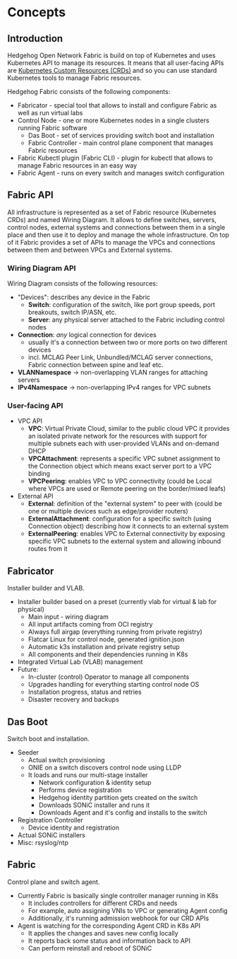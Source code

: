 # Concepts

## Introduction

Hedgehog Open Network Fabric is build on top of Kubernetes and uses Kubernetes API to manage its resources. It means
that all user-facing APIs are [Kubernetes Custom Resources (CRDs)](https://kubernetes.io/docs/concepts/extend-kubernetes/api-extension/custom-resources/)
and so you can use standard Kubernetes tools to manage Fabric resources.

Hedgehog Fabric consists of the following components:

* Fabricator - special tool that allows to install and configure Fabric as well as run virtual labs
* Control Node - one or more Kubernetes nodes in a single clusters running Fabric software
    * Das Boot - set of services providing switch boot and installation
    * Fabric Controller - main control plane component that manages Fabric resources
* Fabric Kubectl plugin (Fabric CLI) - plugin for kubectl that allows to manage Fabric resources in an easy way
* Fabric Agent - runs on every switch and manages switch configuration

## Fabric API

All infrastructure is represented as a set of Fabric resource (Kubernetes CRDs) and named Wiring Diagram. It allows to
define switches, servers, control nodes, external systems and connections between them in a single place and then use
it to deploy and manage the whole infrastructure. On top of it Fabric provides a set of APIs to manage the VPCs and
connections between them and between VPCs and External systems.

### Wiring Diagram API

Wiring Diagram consists of the following resources:

* "Devices": describes any device in the Fabric
    * __Switch__: configuration of the switch, like port group speeds, port breakouts, switch IP/ASN, etc.
    * __Server__: any physical server attached to the Fabric including control nodes
* __Connection__: *any* logical connection for devices
    * usually it's a connection between two or more ports on two different devices
    * incl. MCLAG Peer Link, Unbundled/MCLAG server connections, Fabric connection between spine and leaf etc.
* __VLANNamespace__ -> non-overlapping VLAN ranges for attaching servers
* __IPv4Namespace__ -> non-overlapping IPv4 ranges for VPC subnets

### User-facing API

* VPC API
    * __VPC__: Virtual Private Cloud, similar to the public cloud VPC it provides an isolated private network for the
      resources with support for multiple subnets each with user-provided VLANs and on-demand DHCP
    * __VPCAttachment__: represents a specific VPC subnet assignment to the Connection object which means exact server port to a VPC binding
    * __VPCPeering__: enables VPC to VPC connectivity (could be Local where VPCs are used or Remote peering on the border/mixed leafs)
* External API
    * __External__: definition of the "external system" to peer with (could be one or multiple devices such as edge/provider routers)
    * __ExternalAttachment__: configuration for a specific switch (using Connection object) describing how it connects to an external system
    * __ExternalPeering__: enables VPC to External connectivity by exposing specific VPC subnets to the external system and allowing inbound routes from it

## Fabricator

Installer builder and VLAB.

* Installer builder based on a preset (currently vlab for virtual & lab for physical)
    * Main input - wiring diagram
    * All input artifacts coming from OCI registry
    * Always full airgap (everything running from private registry)
    * Flatcar Linux for control node, generated ignition.json
    * Automatic k3s installation and private registry setup
    * All components and their dependencies running in K8s
* Integrated Virtual Lab (VLAB) management
* Future:
    * In-cluster (control) Operator to manage all components
    * Upgrades handling for everything starting control node OS
    * Installation progress, status and retries
    * Disaster recovery and backups

## Das Boot

Switch boot and installation.

* Seeder
    * Actual switch provisioning
    * ONIE on a switch discovers control node using LLDP
    * It loads and runs our multi-stage installer
        * Network configuration & identity setup
        * Performs device registration
        * Hedgehog identity partition gets created on the switch
        * Downloads SONiC installer and runs it
        * Downloads Agent and it's config and installs to the switch
* Registration Controller
    * Device identity and registration
* Actual SONiC installers
* Misc: rsyslog/ntp

## Fabric

Control plane and switch agent.

* Currently Fabric is basically single controller manager running in K8s
    * It includes controllers for different CRDs and needs
    * For example, auto assigning VNIs to VPC or generating Agent config
    * Additionally, it's running admission webhook for our CRD APIs
* Agent is watching for the corresponding Agent CRD in K8s API
    * It applies the changes and saves new config locally
    * It reports back some status and information back to API
    * Can perform reinstall and reboot of SONiC
